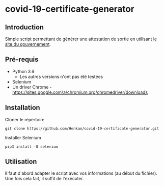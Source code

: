 # covid-19-certificate-generator

## Introduction
Simple script permettant de générer une attestation de sortie en utilisant [le site du gouvernement](https://media.interieur.gouv.fr/deplacement-covid-19/). 

## Pré-requis
- Python 3.6
    - Les autres versions n'ont pas été testées
- Selenium
- Un driver Chrome - https://sites.google.com/a/chromium.org/chromedriver/downloads

## Installation
Cloner le répertoire
```
git clone https://github.com/Henkan/covid-19-certificate-generator.git
```

Installer Selenium
```
pip3 install -U selenium
```

## Utilisation
Il faut d'abord adapter le script avec vos informations (au début du fichier). \
Une fois cela fait, il suffit de l'exécuter.
